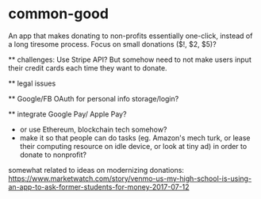 # common-good
An app that makes donating to non-profits essentially one-click, instead of a long tiresome process. Focus on small donations ($!, $2, $5)?

** challenges: Use Stripe API? But somehow need to not make users input their credit cards each time they want to donate.

** legal issues

** Google/FB OAuth for personal info storage/login?

** integrate Google Pay/ Apple Pay?
  - or use Ethereum, blockchain tech somehow?
  - make it so that people can do tasks (eg. Amazon's mech turk, or lease their computing resource on idle device, or look at tiny ad) in order to donate to nonprofit?

somewhat related to ideas on modernizing donations: https://www.marketwatch.com/story/venmo-us-my-high-school-is-using-an-app-to-ask-former-students-for-money-2017-07-12

